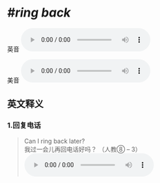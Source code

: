 # ***\#ring back*** 
英音
<audio src="./media/ring back1.aac" controls="controls"></audio>

美音
<audio src="./media/ring back2.aac" controls="controls"></audio>



  

英文释义
---
### 1.**回复电话**  

 > Can I ring back later?  
 > 我过一会儿再回电话好吗？  （人教⑧ – 3）  
<audio src="./media/ring-3.aac" controls="controls"></audio>


